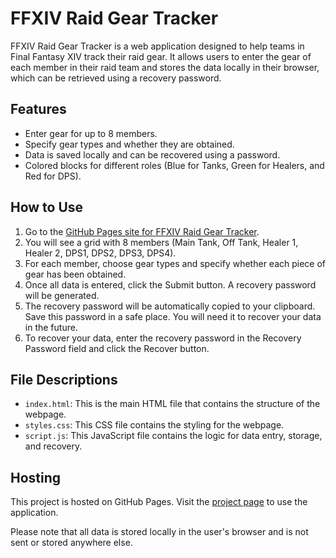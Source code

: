 # FFXIV Raid Gear Tracker

FFXIV Raid Gear Tracker is a web application designed to help teams in Final Fantasy XIV track their raid gear. It allows users to enter the gear of each member in their raid team and stores the data locally in their browser, which can be retrieved using a recovery password.

## Features
- Enter gear for up to 8 members.
- Specify gear types and whether they are obtained.
- Data is saved locally and can be recovered using a password.
- Colored blocks for different roles (Blue for Tanks, Green for Healers, and Red for DPS).

## How to Use

1. Go to the [GitHub Pages site for FFXIV Raid Gear Tracker](https://y1chu.github.io/XIVGearTracker/).
2. You will see a grid with 8 members (Main Tank, Off Tank, Healer 1, Healer 2, DPS1, DPS2, DPS3, DPS4).
3. For each member, choose gear types and specify whether each piece of gear has been obtained.
4. Once all data is entered, click the Submit button. A recovery password will be generated.
5. The recovery password will be automatically copied to your clipboard. Save this password in a safe place. You will need it to recover your data in the future.
6. To recover your data, enter the recovery password in the Recovery Password field and click the Recover button.

## File Descriptions

- `index.html`: This is the main HTML file that contains the structure of the webpage.
- `styles.css`: This CSS file contains the styling for the webpage.
- `script.js`: This JavaScript file contains the logic for data entry, storage, and recovery.

## Hosting

This project is hosted on GitHub Pages. Visit the [project page](https://y1chu.github.io/XIVGearTracker/) to use the application.

Please note that all data is stored locally in the user's browser and is not sent or stored anywhere else.
